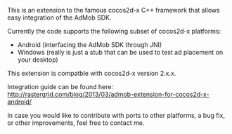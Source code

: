 This is an extension to the famous cocos2d-x C++ framework that allows easy integration of the AdMob SDK.

Currently the code supports the following subset of cocos2d-x platforms:
  * Android (interfacing the AdMob SDK through JNI)
  * Windows (really is just a stub that can be used to test ad placement on your desktop)

This extension is compatble with cocos2d-x version 2.x.x.

Integration guide can be found here: http://rastergrid.com/blog/2013/03/admob-extension-for-cocos2d-x-android/

In case you would like to contribute with ports to other platforms, a bug fix, or other improvements, feel free to contact me.